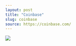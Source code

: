 ```yaml
---
layout: post
title: "Coinbase"
slug: coinbase
source: https://coinbase.com/
---
```


<img src="{{ site.url }}/assets/img/screenshots/coinbase.jpg">

